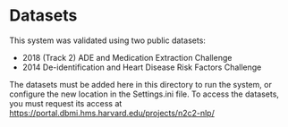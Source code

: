 # Datasets

This system was validated using two public datasets:
- 2018 (Track 2) ADE and Medication Extraction Challenge
- 2014 De-identification and Heart Disease Risk Factors Challenge 

The datasets must be added here in this directory to run the system, or configure the new location in the Settings.ini file. To access the datasets, you must request its access at https://portal.dbmi.hms.harvard.edu/projects/n2c2-nlp/